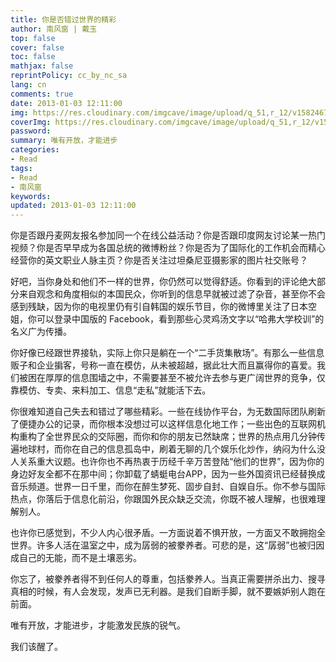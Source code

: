 ```yaml
---
title: 你是否错过世界的精彩
author: 南风窗 | 戴玉
top: false
cover: false
toc: false
mathjax: false
reprintPolicy: cc_by_nc_sa
lang: cn
comments: true
date: 2013-01-03 12:11:00
img: https://res.cloudinary.com/imgcave/image/upload/q_51,r_12/v1582467853/Img/Logo/SV_sandyz_tjr4ly.png
coverImg: https://res.cloudinary.com/imgcave/image/upload/q_51,r_12/v1582467853/Img/Logo/SV_sandyz_tjr4ly.png
password:
summary: 唯有开放，才能进步
categories:
- Read
tags: 
- Read
- 南风窗
keywords:
updated: 2013-01-03 12:11:00
---
```


你是否跟丹麦网友报名参加同一个在线公益活动？你是否跟印度网友讨论某一热门视频？你是否早早成为各国总统的微博粉丝？你是否为了国际化的工作机会而精心经营你的英文职业人脉主页？你是否关注过坦桑尼亚摄影家的图片社交账号？

好吧，当你身处和他们不一样的世界，你仍然可以觉得舒适。你看到的评论绝大部分来自观念和角度相似的本国民众，你听到的信息早就被过滤了杂音，甚至你不会感到残缺，因为你的电视里仍有引自韩国的娱乐节目，你的微博里关注了日本空姐，你可以登录中国版的 Facebook，看到那些心灵鸡汤文字以“哈弗大学校训”的名义广为传播。

你好像已经跟世界接轨，实际上你只是躺在一个“二手货集散场”。有那么一些信息贩子和企业掮客，号称一直在模仿，从未被超越，据此壮大而且赢得你的喜爱。我们被困在厚厚的信息围墙之中，不需要甚至不被允许去参与更广阔世界的竞争，仅靠模仿、专卖、来料加工、信息“走私”就能活下去。

你很难知道自己失去和错过了哪些精彩。一些在线协作平台，为无数国际团队刷新了便捷办公的记录，而你根本没想过可以这样信息化地工作；一些出色的互联网机构重构了全世界民众的交际圈，而你和你的朋友已然缺席；世界的热点用几分钟传遍地球村，而你在自己的信息孤岛中，刷着无聊的几个娱乐化炒作，纳闷为什么没人关系重大议题。也许你也不再热衷于历经千辛万苦登陆“他们的世界”，因为你的身边好友全都不在那中间；你卸载了蜻蜓电台APP，因为一些外国资讯已经替换成音乐频道。世界一日千里，而你在醉生梦死、固步自封、自娱自乐。你不参与国际热点，你落后于信息化前沿，你跟国外民众缺乏交流，你既不被人理解，也很难理解别人。

也许你已感觉到，不少人内心很矛盾。一方面说着不惧开放，一方面又不敢拥抱全世界。许多人活在温室之中，成为孱弱的被豢养者。可悲的是，这“孱弱”也被归因成自己的无能，而不是土壤恶劣。

你忘了，被豢养者得不到任何人的尊重，包括豢养人。当真正需要拼杀出力、搜寻真相的时候，有人会发现，发声已无利器。是我们自断手脚，就不要嫉妒别人跑在前面。

唯有开放，才能进步，才能激发民族的锐气。

我们该醒了。
